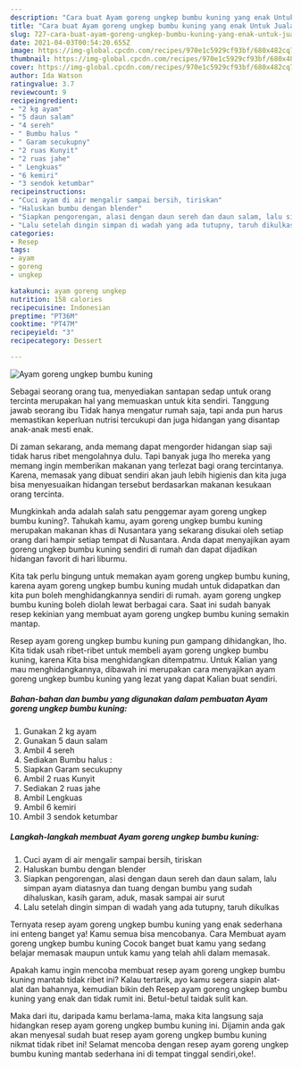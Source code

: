 ```yaml
---
description: "Cara buat Ayam goreng ungkep bumbu kuning yang enak Untuk Jualan"
title: "Cara buat Ayam goreng ungkep bumbu kuning yang enak Untuk Jualan"
slug: 727-cara-buat-ayam-goreng-ungkep-bumbu-kuning-yang-enak-untuk-jualan
date: 2021-04-03T00:54:20.655Z
image: https://img-global.cpcdn.com/recipes/970e1c5929cf93bf/680x482cq70/ayam-goreng-ungkep-bumbu-kuning-foto-resep-utama.jpg
thumbnail: https://img-global.cpcdn.com/recipes/970e1c5929cf93bf/680x482cq70/ayam-goreng-ungkep-bumbu-kuning-foto-resep-utama.jpg
cover: https://img-global.cpcdn.com/recipes/970e1c5929cf93bf/680x482cq70/ayam-goreng-ungkep-bumbu-kuning-foto-resep-utama.jpg
author: Ida Watson
ratingvalue: 3.7
reviewcount: 9
recipeingredient:
- "2 kg ayam"
- "5 daun salam"
- "4 sereh"
- " Bumbu halus "
- " Garam secukupny"
- "2 ruas Kunyit"
- "2 ruas jahe"
- " Lengkuas"
- "6 kemiri"
- "3 sendok ketumbar"
recipeinstructions:
- "Cuci ayam di air mengalir sampai bersih, tiriskan"
- "Haluskan bumbu dengan blender"
- "Siapkan pengorengan, alasi dengan daun sereh dan daun salam, lalu simpan ayam diatasnya dan tuang dengan bumbu yang sudah dihaluskan, kasih garam, aduk, masak sampai air surut"
- "Lalu setelah dingin simpan di wadah yang ada tutupny, taruh dikulkas"
categories:
- Resep
tags:
- ayam
- goreng
- ungkep

katakunci: ayam goreng ungkep 
nutrition: 158 calories
recipecuisine: Indonesian
preptime: "PT36M"
cooktime: "PT47M"
recipeyield: "3"
recipecategory: Dessert

---
```



![Ayam goreng ungkep bumbu kuning](https://img-global.cpcdn.com/recipes/970e1c5929cf93bf/680x482cq70/ayam-goreng-ungkep-bumbu-kuning-foto-resep-utama.jpg)

Sebagai seorang orang tua, menyediakan santapan sedap untuk orang tercinta merupakan hal yang memuaskan untuk kita sendiri. Tanggung jawab seorang ibu Tidak hanya mengatur rumah saja, tapi anda pun harus memastikan keperluan nutrisi tercukupi dan juga hidangan yang disantap anak-anak mesti enak.

Di zaman  sekarang, anda memang dapat mengorder hidangan siap saji tidak harus ribet mengolahnya dulu. Tapi banyak juga lho mereka yang memang ingin memberikan makanan yang terlezat bagi orang tercintanya. Karena, memasak yang dibuat sendiri akan jauh lebih higienis dan kita juga bisa menyesuaikan hidangan tersebut berdasarkan makanan kesukaan orang tercinta. 



Mungkinkah anda adalah salah satu penggemar ayam goreng ungkep bumbu kuning?. Tahukah kamu, ayam goreng ungkep bumbu kuning merupakan makanan khas di Nusantara yang sekarang disukai oleh setiap orang dari hampir setiap tempat di Nusantara. Anda dapat menyajikan ayam goreng ungkep bumbu kuning sendiri di rumah dan dapat dijadikan hidangan favorit di hari liburmu.

Kita tak perlu bingung untuk memakan ayam goreng ungkep bumbu kuning, karena ayam goreng ungkep bumbu kuning mudah untuk didapatkan dan kita pun boleh menghidangkannya sendiri di rumah. ayam goreng ungkep bumbu kuning boleh diolah lewat berbagai cara. Saat ini sudah banyak resep kekinian yang membuat ayam goreng ungkep bumbu kuning semakin mantap.

Resep ayam goreng ungkep bumbu kuning pun gampang dihidangkan, lho. Kita tidak usah ribet-ribet untuk membeli ayam goreng ungkep bumbu kuning, karena Kita bisa menghidangkan ditempatmu. Untuk Kalian yang mau menghidangkannya, dibawah ini merupakan cara menyajikan ayam goreng ungkep bumbu kuning yang lezat yang dapat Kalian buat sendiri.

<!--inarticleads1-->

##### Bahan-bahan dan bumbu yang digunakan dalam pembuatan Ayam goreng ungkep bumbu kuning:

1. Gunakan 2 kg ayam
1. Gunakan 5 daun salam
1. Ambil 4 sereh
1. Sediakan  Bumbu halus :
1. Siapkan  Garam secukupny
1. Ambil 2 ruas Kunyit
1. Sediakan 2 ruas jahe
1. Ambil  Lengkuas
1. Ambil 6 kemiri
1. Ambil 3 sendok ketumbar




<!--inarticleads2-->

##### Langkah-langkah membuat Ayam goreng ungkep bumbu kuning:

1. Cuci ayam di air mengalir sampai bersih, tiriskan
1. Haluskan bumbu dengan blender
1. Siapkan pengorengan, alasi dengan daun sereh dan daun salam, lalu simpan ayam diatasnya dan tuang dengan bumbu yang sudah dihaluskan, kasih garam, aduk, masak sampai air surut
1. Lalu setelah dingin simpan di wadah yang ada tutupny, taruh dikulkas




Ternyata resep ayam goreng ungkep bumbu kuning yang enak sederhana ini enteng banget ya! Kamu semua bisa mencobanya. Cara Membuat ayam goreng ungkep bumbu kuning Cocok banget buat kamu yang sedang belajar memasak maupun untuk kamu yang telah ahli dalam memasak.

Apakah kamu ingin mencoba membuat resep ayam goreng ungkep bumbu kuning mantab tidak ribet ini? Kalau tertarik, ayo kamu segera siapin alat-alat dan bahannya, kemudian bikin deh Resep ayam goreng ungkep bumbu kuning yang enak dan tidak rumit ini. Betul-betul taidak sulit kan. 

Maka dari itu, daripada kamu berlama-lama, maka kita langsung saja hidangkan resep ayam goreng ungkep bumbu kuning ini. Dijamin anda gak akan menyesal sudah buat resep ayam goreng ungkep bumbu kuning nikmat tidak ribet ini! Selamat mencoba dengan resep ayam goreng ungkep bumbu kuning mantab sederhana ini di tempat tinggal sendiri,oke!.

